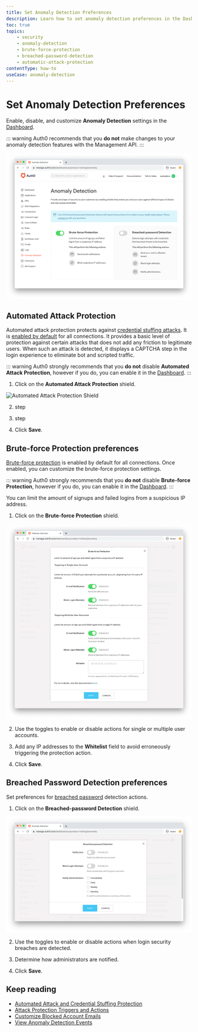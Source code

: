 ```yaml
---
title: Set Anomaly Detection Preferences
description: Learn how to set anomaly detection preferences in the Dashboard for Automated Attack Protection, Brute-force Protection, and Breached Password Detection.
toc: true
topics:
    - security
    - anomaly-detection
    - brute-force-protection
    - breached-password-detection
    - automatic-attack-protection
contentType: how-to
useCase: anomaly-detection
---
```

# Set Anomaly Detection Preferences

Enable, disable, and customize **Anomaly Detection** settings in the [Dashboard](${manage_url}/#/anomaly).

::: warning
Auth0 recommends that you **do not** make changes to your anomaly detection features with the Management API.
:::

![Anomaly Detection Dashboard](/media/articles/anomaly-detection/anomaly-detection-overview.png)

## Automated Attack Protection 

Automated attack protection protects against [credential stuffing attacks](/anomaly-detection/concepts/credential-stuffing). It is [enabled by default](/anomaly-detection/guides/set-anomaly-detection-preferences) for all connections. It provides a basic level of protection against certain attacks that does not add any friction to legitimate users. When such an attack is detected, it displays a CAPTCHA step in the login experience to eliminate bot and scripted traffic.

::: warning
Auth0 strongly recommends that you **do not** disable **Automated Attack Protection**, however if you do, you can enable it in the [Dashboard](${manage_url}/#/anomaly).
::: 

1. Click on the **Automated Attack Protection** shield.

![Automated Attack Protection Shield]()

2. step

3. step

4. Click **Save**. 

## Brute-force Protection preferences

[Brute-force protection](/anomaly-detection/concepts/brute-force-protection) is enabled by default for all connections. Once enabled, you can customize the brute-force protection settings.

::: warning
Auth0 strongly recommends that you **do not** disable **Brute-force Protection**, however if you do, you can enable it in the [Dashboard](${manage_url}/#/anomaly).
::: 

You can limit the amount of signups and failed logins from a suspicious IP address. 

1. Click on the **Brute-force Protection** shield. 

![Brute-Force Protection Shield](/media/articles/anomaly-detection/brute-force-shield.png)

2. Use the toggles to enable or disable actions for single or multiple user accounts. 

3. Add any IP addresses to the **Whitelist** field to avoid erroneously triggering the protection action.

4. Click **Save**.

## Breached Password Detection preferences

Set preferences for [breached password](/anomaly-detection/concepts/breached-passwords) detection actions. 

1. Click on the **Breached-password Detection** shield.

![Breached Password Detection Shield](/media/articles/anomaly-detection/breached-password-shield.png)

2. Use the toggles to enable or disable actions when login security breaches are detected. 

3. Determine how administrators are notified.

4. Click **Save**.

## Keep reading

* [Automated Attack and Credential Stuffing Protection](/anomaly-detection/concepts/credential-stuffing)
* [Attack Protection Triggers and Actions](/anomaly-detection/references/attack-protection-triggers-actions)
* [Customize Blocked Account Emails](/anomaly-detection/guides/customize-blocked-account-emails)
* [View Anomaly Detection Events](/anomaly-detection/guides/view-anomaly-detection-events)